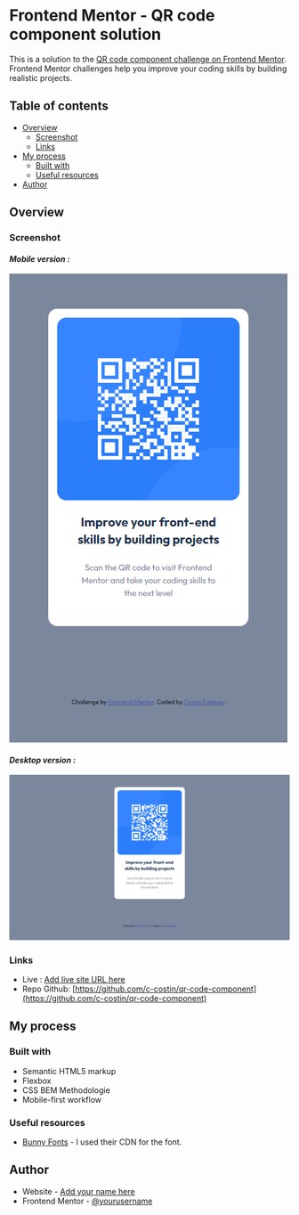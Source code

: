 # Frontend Mentor - QR code component solution

This is a solution to the [QR code component challenge on Frontend Mentor](https://www.frontendmentor.io/challenges/qr-code-component-iux_sIO_H). Frontend Mentor challenges help you improve your coding skills by building realistic projects. 

## Table of contents

- [Overview](#overview)
  - [Screenshot](#screenshot)
  - [Links](#links)
- [My process](#my-process)
  - [Built with](#built-with)
  - [Useful resources](#useful-resources)
- [Author](#author)

## Overview

### Screenshot

#### *Mobile version :*
![](./docs/screenshots/mobile.png)

#### *Desktop version :*
![](./docs/screenshots/desktop.png)

### Links

- Live : [Add live site URL here](https://your-live-site-url.com)
- Repo Github: [https://github.com/c-costin/qr-code-component](https://github.com/c-costin/qr-code-component)

## My process

### Built with

- Semantic HTML5 markup
- Flexbox
- CSS BEM Methodologie
- Mobile-first workflow

### Useful resources

- [Bunny Fonts](https://fonts.bunny.net/) - I used their CDN for the font.

## Author

- Website - [Add your name here](https://www.your-site.com)
- Frontend Mentor - [@yourusername](https://www.frontendmentor.io/profile/yourusername)
